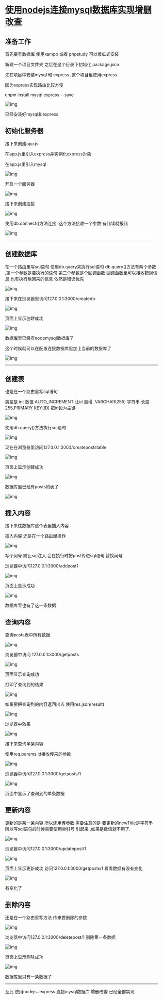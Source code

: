 # [使用nodejs连接mysql数据库实现增删改查](https://www.cnblogs.com/easth/p/nodejs_mysql.html)

## 准备工作

首先要有数据库 使用xampp 或者 phpstudy 可以傻瓜式安装

新建一个项目文件夹 之后在这个目录下初始化 package.json

先在项目中安装mysql 和 express ,这个项目里使用express

因为express实现路由比较方便

cnpm install mysql express --save

![img](https://img2018.cnblogs.com/blog/1735056/201907/1735056-20190709175635143-1172982713.png)

已经安装好mysql和express

## 初始化服务器

接下来创建app.js

在app.js里引入express并实例化express对象

在app.js里引入mysql

![img](https://img2018.cnblogs.com/blog/1735056/201907/1735056-20190709175707707-1046402040.png)

开启一个服务器

![img](https://img2018.cnblogs.com/blog/1735056/201907/1735056-20190709175723687-1840688584.png)

接下来创建连接

![img](https://img2018.cnblogs.com/blog/1735056/201907/1735056-20190709175740515-1966397766.png)

使用db.connect()方法连接 ,这个方法接收一个参数 有错误就报错

![img](https://img2018.cnblogs.com/blog/1735056/201907/1735056-20190709175809604-1998306143.png)

------

## 创建数据库

在一个路由里写sql语句 使用db.query来执行sql语句 db.query()方法有两个参数 ,第一个参数是要执行的语句 第二个参数是个回调函数 回调函数里可以接收错误信息,也有执行后回来的信息 依然是错误优先

![img](https://img2018.cnblogs.com/blog/1735056/201907/1735056-20190709175843913-1890126805.png)

接下来在浏览器里访问127.0.0.1:3000/createdb

![img](https://img2018.cnblogs.com/blog/1735056/201907/1735056-20190709175910618-114366797.png)

页面上显示创建成功

![img](https://img2018.cnblogs.com/blog/1735056/201907/1735056-20190709175928060-79228954.png)

数据库里已经有nodemysql数据库了

这个时候就可以在配置连接数据库里加上当前的数据库了

![img](https://img2018.cnblogs.com/blog/1735056/201907/1735056-20190709175945780-1931416376.png)

------

## 创建表

也是在一个路由里写sql语句

类型是 int 数值 AUTO_INCREMENT 让id 自增, VARCHAR(255) 字符串 长度255,PRIMARY KEY(ID) 把id设为主键

![img](https://img2018.cnblogs.com/blog/1735056/201907/1735056-20190709180024735-1051017593.png)

使用db.query()方法执行sql语句

![img](https://img2018.cnblogs.com/blog/1735056/201907/1735056-20190709180043015-1208486028.png)

现在在浏览器里访问127.0.0.1:3000/createpoststable

![img](https://img2018.cnblogs.com/blog/1735056/201907/1735056-20190709180102809-1215357397.png)

页面上显示创建成功

![img](https://img2018.cnblogs.com/blog/1735056/201907/1735056-20190709180118333-1232194791.png)

数据库里已经有posts的表了

![img](https://note.youdao.com/yws/public/resource/b500a3998fa32f6f3fb2e8831e145259/xmlnote/WEBRESOURCE3894393aee4ae1b21153e71d95860e03/19695)

## 插入内容

接下来往数据库这个表里插入内容

插入内容 还是在一个路由里操作

![img](https://note.youdao.com/yws/public/resource/b500a3998fa32f6f3fb2e8831e145259/xmlnote/WEBRESOURCEa0134460c0ee58fb3e8d28ea68ba1826/19701)

写个问号 防止sql注入 会在执行时把post传进sql语句 替换问号

浏览器中访问127.0.0.1:3000/addpost1

![img](https://note.youdao.com/yws/public/resource/b500a3998fa32f6f3fb2e8831e145259/xmlnote/WEBRESOURCE0241a8354ea3dcabc8a4c1ad8c0232ee/19706)

页面上显示成功

![img](https://note.youdao.com/yws/public/resource/b500a3998fa32f6f3fb2e8831e145259/xmlnote/WEBRESOURCE53a6754ce0e658db4bb2f1ae66d82f6d/19708)

数据库里也有了这一条数据

## 查询内容

查询posts表中所有数据

![img](https://note.youdao.com/yws/public/resource/b500a3998fa32f6f3fb2e8831e145259/xmlnote/WEBRESOURCE757eabdb0e582d6db6bd54910216fd64/19711)

浏览器中访问 127.0.0.1:3000/getposts

![img](https://note.youdao.com/yws/public/resource/b500a3998fa32f6f3fb2e8831e145259/xmlnote/WEBRESOURCE01cad74b466a749d051378506a6840aa/19715)

页面显示查询成功

打印了查询到的结果

![img](https://note.youdao.com/yws/public/resource/b500a3998fa32f6f3fb2e8831e145259/xmlnote/WEBRESOURCEe25bc96e95177cb5ac717e5ccf4a651a/19720)

如果要把查询到的内容返回出去 使用res.json(result)

![img](https://note.youdao.com/yws/public/resource/b500a3998fa32f6f3fb2e8831e145259/xmlnote/WEBRESOURCE394de901a571d51fe69784261158b31f/19725)

浏览器中效果

![img](https://note.youdao.com/yws/public/resource/b500a3998fa32f6f3fb2e8831e145259/xmlnote/WEBRESOURCE36ccb01e4e55efc811677e649069e7ee/19723)

 

 

接下来查询单条内容

使用req.params.id接收传来的参数

![img](https://note.youdao.com/yws/public/resource/b500a3998fa32f6f3fb2e8831e145259/xmlnote/WEBRESOURCE65078aff467bec5e16847618e774026a/19728)

浏览器中访问127.0.0.1:3000/getposts/1

![img](https://note.youdao.com/yws/public/resource/b500a3998fa32f6f3fb2e8831e145259/xmlnote/WEBRESOURCE45934c529c0846bdedf58816f8e6491c/19733)

页面中显示了查询到的单条数据 

## 更新内容

更新的是某一条内容 所以还用传参数 需要注意的是 要更新的newTitle是字符串 所以写sql语句的时候需要使用单引号 引起来 ,如果是数值就不用了.

![img](https://note.youdao.com/yws/public/resource/b500a3998fa32f6f3fb2e8831e145259/xmlnote/WEBRESOURCEadbd290543881f992d54bb8f278aaf31/19742)

浏览器中访问127.0.0.1:3000/updatepost/1

![img](https://note.youdao.com/yws/public/resource/b500a3998fa32f6f3fb2e8831e145259/xmlnote/WEBRESOURCE0d433cea9c586a8b3c070509595af6d1/19744)

页面上显示更新成功 访问127.0.0.1:3000/getposts/1 看看数据有没有变化

![img](https://note.youdao.com/yws/public/resource/b500a3998fa32f6f3fb2e8831e145259/xmlnote/WEBRESOURCE88b74752cbbaa7bf6ad2fa0c46e3cd6f/19748)

有变化了 

## 删除内容

还是在一个路由里写方法 传来要删除的参数

![img](https://note.youdao.com/yws/public/resource/b500a3998fa32f6f3fb2e8831e145259/xmlnote/WEBRESOURCEa2135d5d7e50226ddaac38c08ae64284/19757)

浏览器中访问127.0.0.1:3000/deletepost/1 删除第一条数据

![img](https://note.youdao.com/yws/public/resource/b500a3998fa32f6f3fb2e8831e145259/xmlnote/WEBRESOURCE7c76ea5c3f5df53992d367be8443fd22/19760)

页面上显示删除成功

![img](https://note.youdao.com/yws/public/resource/b500a3998fa32f6f3fb2e8831e145259/xmlnote/WEBRESOURCE2c651f383dfcf42e3bcf5e731cb905a6/19762)

数据库里只有一条数据了

------

至此 使用nodejs+express 连接mysql数据库 增删改查 已经全部实现

 